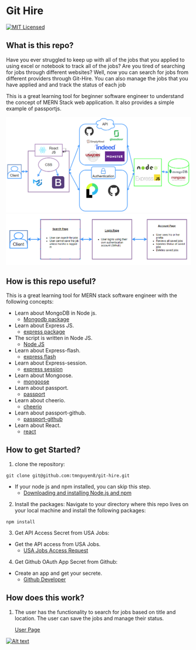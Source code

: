 # Git Hire
[![MIT Licensed](https://img.shields.io/badge/license-MIT-blue.svg)](LICENSE)


## What is this repo?
Have you ever struggled to keep up with all of the jobs that you applied to using excel or notebook to track all of the jobs? Are you tired of searching for jobs through different websites? Well, now you can search for jobs from different providers through Git-Hire. You can also manage the jobs that you have applied and and track the status of each job

This is a great learning tool for beginner software engineer to understand the concept of MERN Stack web application. It also provides a simple example of passportjs.

 ![](./assets/images/App-architect.png)
  ![](./assets/images/App-functionality.png)

## How is this repo useful?
This is a great learning tool for MERN stack software engineer with the following concepts:

* Learn about MongoDB in Node js. 
    * [Mongodb package](https://www.npmjs.com/package/mongodb)
* Learn about Express JS.
    * [express package](https://www.npmjs.com/package/express)
* The script is written in Node JS.
    * [Node JS](https://nodejs.org/en/)
* Learn about Express-flash.
    * [express flash](https://www.npmjs.com/package/express-flash)
* Learn about Express-session.
    * [express session](https://www.npmjs.com/package/express-session)
* Learn about Mongoose.
    * [mongoose](https://www.npmjs.com/package/mongoose)
* Learn about passport.
    * [passport](https://www.npmjs.com/package/passport)
* Learn about cheerio.
    * [cheerio](https://www.npmjs.com/package/cheerio)
* Learn about passport-github.
    * [passport-github](https://www.npmjs.com/package/passport-github)
* Learn about React.
    * [react](https://www.npmjs.com/package/react)

## How to get Started?
1. clone the repository:
```git
git clone git@github.com:tmnguyen8/git-hire.git
```
* If your node js and npm installed, you can skip this step.
  * [Downloading and installing Node.js and npm](https://docs.npmjs.com/downloading-and-installing-node-js-and-npm)

2. Install the packages:
Navigate to your directory where this repo lives on your local machine and install the following packages:
```git
npm install
```

3. Get API Access Secret from USA Jobs:
* Get the API access from USA Jobs.
    * [USA Jobs Access Request](https://developer.usajobs.gov/APIRequest/Index)


4. Get Github OAuth App Secret from Github:
* Create an app and get your secrete.
    * [Github Developer](https://developer.github.com/apps/building-oauth-apps/authorizing-oauth-apps/)


## How does this work?
1. The user has the functionality to search for jobs based on title and location. The user can save the jobs and manage their status.

    [User Page](https://git-hire.herokuapp.com/)
    
[![Alt text](https://img.youtube.com/vi/QGodbRNV_AE/0.jpg)](https://www.youtube.com/watch?v=QGodbRNV_AE)
